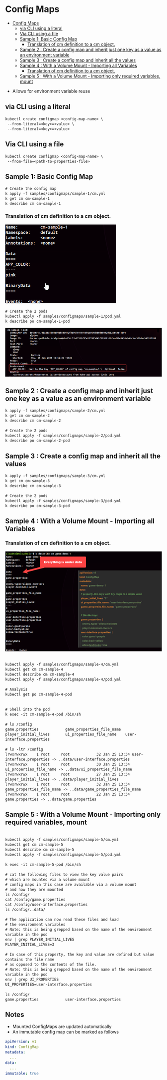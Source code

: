 # Config Maps

<!-- TOC -->
* [Config Maps](#config-maps)
    * [via CLI using a literal](#via-cli-using-a-literal)
    * [Via CLI using a file](#via-cli-using-a-file-)
    * [Sample 1:  Basic Config Map](#sample-1-basic-config-map)
      * [Translation of cm definition to a cm object.](#translation-of-cm-definition-to-a-cm-object)
    * [Sample 2 : Create a config map and inherit just one key as a value as an environment variable](#sample-2--create-a-config-map-and-inherit-just-one-key-as-a-value-as-an-environment-variable)
    * [Sample 3 : Create a config map and inherit all the values](#sample-3--create-a-config-map-and-inherit-all-the-values)
    * [Sample 4 : With a Volume Mount - Importing all Variables](#sample-4--with-a-volume-mount---importing-all-variables)
      * [Translation of cm definition to a cm object.](#translation-of-cm-definition-to-a-cm-object-1)
    * [Sample 5 : With a Volume Mount - Importing only required variables, mount](#sample-5--with-a-volume-mount---importing-only-required-variables-mount-)
<!-- TOC -->
* Allows for environment variable reuse

## via CLI using a literal
```
kubectl create configmap <config-map-name> \
 --from-literal=<key>=<value> \
 --from-literal=<key>=<value> 
```
## Via CLI using a file 
```
kubectl create configmap <config-map-name> \
 --from-file=<path-to-properties-file>
```

## Sample 1:  Basic Config Map

```shell
# Create the config map
k apply -f samples/configmaps/sample-1/cm.yml
k get cm cm-sample-1
k describe cm cm-sample-1
```
###  Translation of cm definition to a cm object.
![Alt Basics](docs/images/cm/sample-1/cm.png)

```shell
# Create the 2 pods
kubectl apply -f samples/configmaps/sample-1/pod.yml
k describe po cm-sample-1-pod
```

![Alt Basics](docs/images/cm/sample-1/pod.png)

## Sample 2 : Create a config map and inherit just one key as a value as an environment variable

```shell
k apply -f samples/configmaps/sample-2/cm.yml
k get cm cm-sample-2
k describe cm cm-sample-2

# Create the 2 pods
kubectl apply -f samples/configmaps/sample-2/pod.yml
k describe po cm-sample-2-pod
```

## Sample 3 : Create a config map and inherit all the values

```shell
k apply -f samples/configmaps/sample-3/cm.yml
k get cm cm-sample-3
k describe cm cm-sample-3

# Create the 2 pods
kubectl apply -f samples/configmaps/sample-3/pod.yml
k describe po cm-sample-3-pod
```

## Sample 4 : With a Volume Mount - Importing all Variables

###  Translation of cm definition to a cm object.
![Alt Basics](docs/images/cm/sample-4/cm.png)

```shell

kubectl apply -f samples/configmaps/sample-4/cm.yml
kubectl get cm cm-sample-4
kubectl describe cm cm-sample-4
kubectl apply -f samples/configmaps/sample-4/pod.yml

# Analysis
kubectl get po cm-sample-4-pod


# Shell into the pod
k exec -it cm-sample-4-pod /bin/sh

# ls /config
game.properties            game_properties_file_name  player_initial_lives       ui_properties_file_name    user-interface.properties

# ls -ltr /config
lrwxrwxrwx    1 root     root            32 Jan 25 13:34 user-interface.properties -> ..data/user-interface.properties
lrwxrwxrwx    1 root     root            30 Jan 25 13:34 ui_properties_file_name -> ..data/ui_properties_file_name
lrwxrwxrwx    1 root     root            27 Jan 25 13:34 player_initial_lives -> ..data/player_initial_lives
lrwxrwxrwx    1 root     root            32 Jan 25 13:34 game_properties_file_name -> ..data/game_properties_file_name
lrwxrwxrwx    1 root     root            22 Jan 25 13:34 game.properties -> ..data/game.properties
```

## Sample 5 : With a Volume Mount - Importing only required variables, mount 

```shell

kubectl apply -f samples/configmaps/sample-5/cm.yml
kubectl get cm cm-sample-5
kubectl describe cm cm-sample-5
kubectl apply -f samples/configmaps/sample-5/pod.yml

k exec -it cm-sample-5-pod /bin/sh

# cat the following files to view the key value pairs
# which are mounted via a volume mount
# config maps in this case are available via a volume mount
# and how they are mounted
ls /config/
cat /config/game.properties
cat /config/user-interface.properties
ls /config/..data/

# The application can now read these files and load
# the environment variables 
# Note: this is being grepped based on the name of the environment variable in the pod
env | grep PLAYER_INITIAL_LIVES
PLAYER_INITIAL_LIVES=3

# In case of this property, the key and value are defined but value contains the file name
# as opposed to the contents of the file.
# Note: this is being grepped based on the name of the environment variable in the pod
env | grep UI_PROPERTIES
UI_PROPERTIES=user-interface.properties

ls /config/
game.properties            user-interface.properties
```
## Notes
* Mounted ConfigMaps are updated automatically
* An immutable config map can be marked as follows

```yaml
apiVersion: v1
kind: ConfigMap
metadata:
  ...
data:
  ...
immutable: true
```


